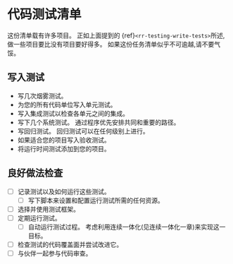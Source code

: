 # 代码测试清单

这份清单载有许多项目。 正如上面提到的 {ref}`<rr-testing-write-tests>`所述,做一些项目要比没有项目要好得多。 如果这份任务清单似乎不可逾越,请不要气馁。

<a name="Writing_tests"></a>

## 写入测试

- 写几次烟雾测试。
- 为您的所有代码单位写入单元测试。
- 写入集成测试以检查各单元之间的集成。
- 写下几个系统测试。 通过程序优先安排共同和重要的路径。
- 写回归测试。 回归测试可以在任何级别上进行。
- 如果适合您的项目写入验收测试。
- 将运行时间测试添加到您的项目。

<a name="Good_practice_checks"></a>

## 良好做法检查

- [ ] 记录测试以及如何运行这些测试。
  - [ ] 写下脚本来设置和配置运行测试所需的任何资源。
- [ ] 选择并使用测试框架。
- [ ] 定期运行测试。
  - [ ] 自动运行测试过程。 考虑利用连续一体化(见连续一体化一章)来实现这一目标。
- [ ] 检查测试的代码覆盖面并尝试改进它。
- [ ] 与伙伴一起参与代码审查。

